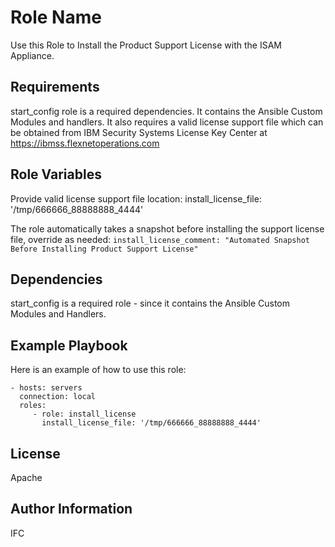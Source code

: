 Role Name
=========

Use this Role to Install the Product Support License with the ISAM Appliance.

Requirements
------------

start_config role is a required dependencies. It contains the Ansible Custom Modules
and handlers. It also requires a valid license support file which can be obtained
from IBM Security Systems License Key Center at https://ibmss.flexnetoperations.com

Role Variables
--------------

Provide valid license support file location:
install_license_file: '/tmp/666666_88888888_4444'

The role automatically takes a snapshot before installing the support license file, override as needed:
`install_license_comment: "Automated Snapshot Before Installing Product Support License"`

Dependencies
------------

start_config is a required role - since it contains the Ansible Custom Modules and Handlers.

Example Playbook
----------------

Here is an example of how to use this role:

    - hosts: servers
      connection: local
      roles:
         - role: install_license
           install_license_file: '/tmp/666666_88888888_4444'

License
-------

Apache

Author Information
------------------

IFC
